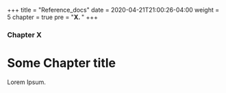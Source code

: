 +++
title = "Reference_docs"
date = 2020-04-21T21:00:26-04:00
weight = 5
chapter = true
pre = "<b>X. </b>"
+++

### Chapter X

# Some Chapter title

Lorem Ipsum.